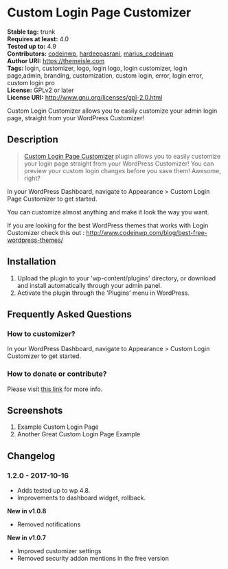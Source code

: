 # Custom Login Page Customizer #
**Stable tag:** trunk  
**Requires at least:** 4.0  
**Tested up to:** 4.9  
**Contributors:** [codeinwp](https://profiles.wordpress.org/codeinwp), [hardeepasrani](https://profiles.wordpress.org/hardeepasrani), [marius_codeinwp](https://profiles.wordpress.org/marius_codeinwp)  
**Author URI:** https://themeisle.com  
**Tags:** login, customizer, logo, login logo, login customizer, login page,admin, branding, customization, custom login, error, login error, custom login pro  
**License:** GPLv2 or later  
**License URI:** http://www.gnu.org/licenses/gpl-2.0.html  

Custom Login Customizer allows you to easily customize your admin login page, straight from your WordPress Customizer!

## Description ##

><a href="https://themeisle.com/plugins/login-customizer/" target="_blank" rel="nofollow">Custom Login Page Customizer</a> plugin allows you to easily customize your login page straight from your WordPress Customizer! You can preview your custom login changes before you save them! Awesome, right?

In your WordPress Dashboard, navigate to Appearance > Custom Login Page Customizer to get started.

You can customize almost anything and make it look the way you want.

If you are looking for the best WordPress themes that works with Login Customizer check this out : <a href="http://www.codeinwp.com/blog/best-free-wordpress-themes/" target="_blank" rel="nofollow">http://www.codeinwp.com/blog/best-free-wordpress-themes/</a>
## Installation ##

1. Upload the plugin to your 'wp-content/plugins' directory, or download and install automatically through your admin panel.
2. Activate the plugin through the 'Plugins' menu in WordPress.

## Frequently Asked Questions ##

### How to customizer? ###

In your WordPress Dashboard, navigate to Appearance > Custom Login Customizer to get started.

### How to donate or contribute? ###

Please visit <a target="_blank" rel="nofollow" href="http://themeisle.com">this link</a> for more info.

## Screenshots ##

1. Example Custom Login Page
2. Another Great Custom Login Page Example

## Changelog ##
### 1.2.0 - 2017-10-16  ###

* Adds tested up to wp 4.8.
* Improvements to dashboard widget, rollback.



**New in v1.0.8**

* Removed notifications

**New in v1.0.7**

* Improved customizer settings
* Removed security addon mentions in the free version
